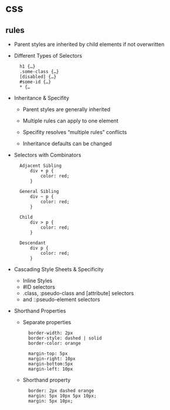 # css

## rules

- Parent styles are inherited by child elements if not overwritten

- Different Types of Selectors

        h1 {…}
        .some-class {…}
        [disabled] {…}
        #some-id {…}
        * {…
- Inheritance & Specifity

    - Parent styles are generally inherited

    - Multiple rules can apply to one element

    - Specifity resolves “multiple rules” conflicts
    
    - Inheritance defaults can be changed

- Selectors with Combinators

        Adjacent Sibling
            div + p {
                color: red;
            }
        
        General Sibling
            div ~ p {
                color: red;
            }
        
        Child
            div > p {
                color: red;
            }

        Descendant
            div p {
                color: red;
            }

- Cascading Style Sheets & Specificity

    - Inline Styles
    - #ID selectors
    - .class, :pseudo-class and [attribute] selectors
    - <Tag> and ::pseudo-element selectors

- Shorthand Properties

    - Separate properties

            border-width: 2px
            border-style: dashed | solid
            border-color: orange

            margin-top: 5px
            margin-right: 10px
            margin-bottom:5px
            margin-left: 10px

    - Shorthand property

            border: 2px dashed orange
            margin: 5px 10px 5px 10px;
            margin: 5px 10px;